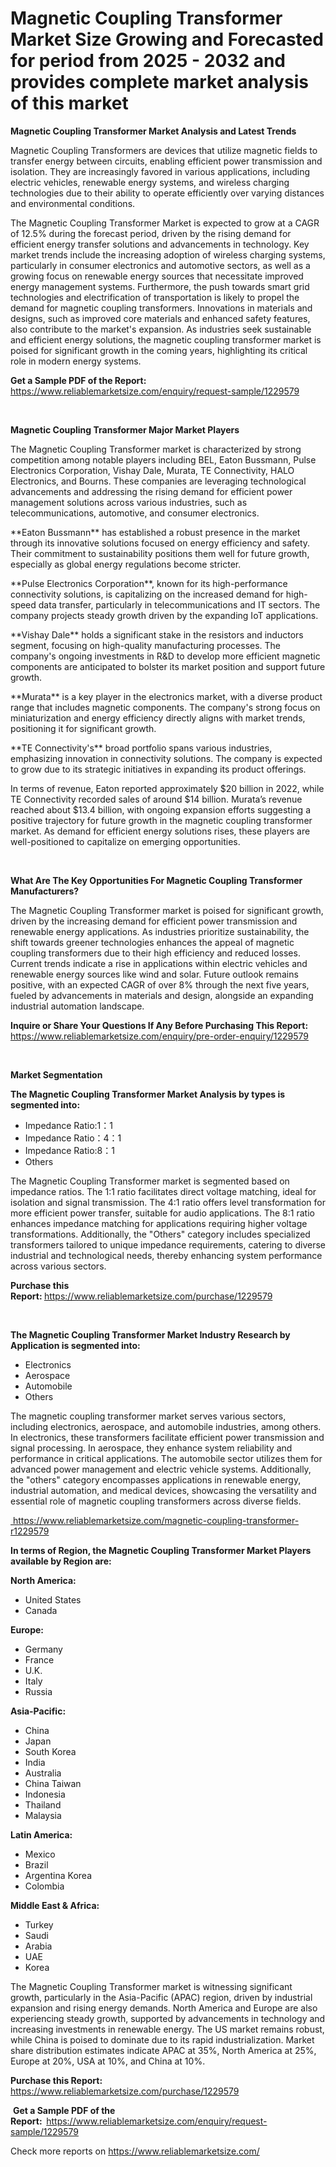 <p><h1>Magnetic Coupling Transformer Market Size Growing and Forecasted for period from 2025 - 2032 and provides complete market analysis of this market</h1></p><p><strong>Magnetic Coupling Transformer Market Analysis and Latest Trends</strong></p>
<p><p>Magnetic Coupling Transformers are devices that utilize magnetic fields to transfer energy between circuits, enabling efficient power transmission and isolation. They are increasingly favored in various applications, including electric vehicles, renewable energy systems, and wireless charging technologies due to their ability to operate efficiently over varying distances and environmental conditions. </p><p>The Magnetic Coupling Transformer Market is expected to grow at a CAGR of 12.5% during the forecast period, driven by the rising demand for efficient energy transfer solutions and advancements in technology. Key market trends include the increasing adoption of wireless charging systems, particularly in consumer electronics and automotive sectors, as well as a growing focus on renewable energy sources that necessitate improved energy management systems. Furthermore, the push towards smart grid technologies and electrification of transportation is likely to propel the demand for magnetic coupling transformers. Innovations in materials and designs, such as improved core materials and enhanced safety features, also contribute to the market's expansion. As industries seek sustainable and efficient energy solutions, the magnetic coupling transformer market is poised for significant growth in the coming years, highlighting its critical role in modern energy systems.</p></p>
<p><strong>Get a Sample PDF of the Report:&nbsp;</strong> <a href="https://www.reliablemarketsize.com/enquiry/request-sample/1229579?utm_campaign=1167&utm_medium=2&utm_source=Github&utm_content=ia&utm_term=10022025&utm_id=magnetic-coupling-transformer">https://www.reliablemarketsize.com/enquiry/request-sample/1229579</a></p>
<p>&nbsp;</p>
<p><strong>Magnetic Coupling Transformer Major Market Players</strong></p>
<p><p>The Magnetic Coupling Transformer market is characterized by strong competition among notable players including BEL, Eaton Bussmann, Pulse Electronics Corporation, Vishay Dale, Murata, TE Connectivity, HALO Electronics, and Bourns. These companies are leveraging technological advancements and addressing the rising demand for efficient power management solutions across various industries, such as telecommunications, automotive, and consumer electronics.</p><p>**Eaton Bussmann** has established a robust presence in the market through its innovative solutions focused on energy efficiency and safety. Their commitment to sustainability positions them well for future growth, especially as global energy regulations become stricter. </p><p>**Pulse Electronics Corporation**, known for its high-performance connectivity solutions, is capitalizing on the increased demand for high-speed data transfer, particularly in telecommunications and IT sectors. The company projects steady growth driven by the expanding IoT applications.</p><p>**Vishay Dale** holds a significant stake in the resistors and inductors segment, focusing on high-quality manufacturing processes. The company's ongoing investments in R&D to develop more efficient magnetic components are anticipated to bolster its market position and support future growth.</p><p>**Murata** is a key player in the electronics market, with a diverse product range that includes magnetic components. The company's strong focus on miniaturization and energy efficiency directly aligns with market trends, positioning it for significant growth.</p><p>**TE Connectivity's** broad portfolio spans various industries, emphasizing innovation in connectivity solutions. The company is expected to grow due to its strategic initiatives in expanding its product offerings.</p><p>In terms of revenue, Eaton reported approximately $20 billion in 2022, while TE Connectivity recorded sales of around $14 billion. Murata’s revenue reached about $13.4 billion, with ongoing expansion efforts suggesting a positive trajectory for future growth in the magnetic coupling transformer market. As demand for efficient energy solutions rises, these players are well-positioned to capitalize on emerging opportunities.</p></p>
<p>&nbsp;</p>
<p><strong>What Are The Key Opportunities For Magnetic Coupling Transformer Manufacturers?</strong></p>
<p><p>The Magnetic Coupling Transformer market is poised for significant growth, driven by the increasing demand for efficient power transmission and renewable energy applications. As industries prioritize sustainability, the shift towards greener technologies enhances the appeal of magnetic coupling transformers due to their high efficiency and reduced losses. Current trends indicate a rise in applications within electric vehicles and renewable energy sources like wind and solar. Future outlook remains positive, with an expected CAGR of over 8% through the next five years, fueled by advancements in materials and design, alongside an expanding industrial automation landscape.</p></p>
<p><strong>Inquire or Share Your Questions If Any Before Purchasing This Report:</strong> <a href="https://www.reliablemarketsize.com/enquiry/pre-order-enquiry/1229579?utm_campaign=1167&utm_medium=2&utm_source=Github&utm_content=ia&utm_term=10022025&utm_id=magnetic-coupling-transformer">https://www.reliablemarketsize.com/enquiry/pre-order-enquiry/1229579</a></p>
<p>&nbsp;</p>
<p><strong>Market Segmentation</strong></p>
<p><strong>The Magnetic Coupling Transformer Market Analysis by types is segmented into:</strong></p>
<p><ul><li>Impedance Ratio:1：1</li><li>Impedance Ratio：4：1</li><li>Impedance Ratio:8：1</li><li>Others</li></ul></p>
<p><p>The Magnetic Coupling Transformer market is segmented based on impedance ratios. The 1:1 ratio facilitates direct voltage matching, ideal for isolation and signal transmission. The 4:1 ratio offers level transformation for more efficient power transfer, suitable for audio applications. The 8:1 ratio enhances impedance matching for applications requiring higher voltage transformations. Additionally, the "Others" category includes specialized transformers tailored to unique impedance requirements, catering to diverse industrial and technological needs, thereby enhancing system performance across various sectors.</p></p>
<p><strong>Purchase this Report:&nbsp;</strong><a href="https://www.reliablemarketsize.com/purchase/1229579?utm_campaign=1167&utm_medium=2&utm_source=Github&utm_content=ia&utm_term=10022025&utm_id=magnetic-coupling-transformer">https://www.reliablemarketsize.com/purchase/1229579</a></p>
<p>&nbsp;</p>
<p><strong>The Magnetic Coupling Transformer Market Industry Research by Application is segmented into:</strong></p>
<p><ul><li>Electronics</li><li>Aerospace</li><li>Automobile</li><li>Others</li></ul></p>
<p><p>The magnetic coupling transformer market serves various sectors, including electronics, aerospace, and automobile industries, among others. In electronics, these transformers facilitate efficient power transmission and signal processing. In aerospace, they enhance system reliability and performance in critical applications. The automobile sector utilizes them for advanced power management and electric vehicle systems. Additionally, the "others" category encompasses applications in renewable energy, industrial automation, and medical devices, showcasing the versatility and essential role of magnetic coupling transformers across diverse fields.</p></p>
<p><a href="https://www.reliablemarketsize.com/magnetic-coupling-transformer-r1229579?utm_campaign=1167&utm_medium=2&utm_source=Github&utm_content=ia&utm_term=10022025&utm_id=magnetic-coupling-transformer">&nbsp;https://www.reliablemarketsize.com/magnetic-coupling-transformer-r1229579</a></p>
<p><strong>In terms of Region, the Magnetic Coupling Transformer Market Players available by Region are:</strong></p>
<p>
    <p> <strong> North America: </strong>
        <ul>
            <li>United States</li>
            <li>Canada</li>
        </ul>
        </p> 
    <p> <strong> Europe: </strong>
        <ul>
            <li>Germany</li>
            <li>France</li>
            <li>U.K.</li>
            <li>Italy</li>
            <li>Russia</li>
        </ul>
        </p> 
    <p> <strong> Asia-Pacific: </strong>
        <ul>
            <li>China</li>
            <li>Japan</li>
            <li>South Korea</li>
            <li>India</li>
            <li>Australia</li>
            <li>China Taiwan</li>
            <li>Indonesia</li>
            <li>Thailand</li>
            <li>Malaysia</li>
        </ul>
        </p> 
    <p> <strong> Latin America: </strong>
        <ul>
            <li>Mexico</li>
            <li>Brazil</li>
            <li>Argentina Korea</li>
            <li>Colombia</li>
        </ul>
        </p> 
    <p> <strong> Middle East & Africa: </strong>
        <ul>
            <li>Turkey</li>
            <li>Saudi</li>
            <li>Arabia</li>
            <li>UAE</li>
            <li>Korea</li>
        </ul>
    </p>
    </p>
<p><p>The Magnetic Coupling Transformer market is witnessing significant growth, particularly in the Asia-Pacific (APAC) region, driven by industrial expansion and rising energy demands. North America and Europe are also experiencing steady growth, supported by advancements in technology and increasing investments in renewable energy. The US market remains robust, while China is poised to dominate due to its rapid industrialization. Market share distribution estimates indicate APAC at 35%, North America at 25%, Europe at 20%, USA at 10%, and China at 10%.</p></p>
<p><strong>Purchase this Report: </strong><a href="https://www.reliablemarketsize.com/purchase/1229579?utm_campaign=1167&utm_medium=2&utm_source=Github&utm_content=ia&utm_term=10022025&utm_id=magnetic-coupling-transformer">https://www.reliablemarketsize.com/purchase/1229579</a></p>
<p>&nbsp;<strong>Get a Sample PDF of the Report:&nbsp;&nbsp;</strong><a href="https://www.reliablemarketsize.com/enquiry/request-sample/1229579?utm_campaign=1167&utm_medium=2&utm_source=Github&utm_content=ia&utm_term=10022025&utm_id=magnetic-coupling-transformer">https://www.reliablemarketsize.com/enquiry/request-sample/1229579</a></p>
<p><strong></strong></p>
<p>Check more reports on <a href="https://www.reliablemarketsize.com/?utm_campaign=1167&utm_medium=2&utm_source=Github&utm_content=ia&utm_term=10022025&utm_id=magnetic-coupling-transformer">https://www.reliablemarketsize.com/</a></p>